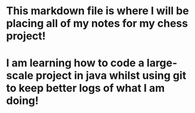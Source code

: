 # This markdown file is where I will be placing all of my notes for my chess project!
# I am learning how to code a large-scale project in java whilst using git to keep better logs of what I am doing!
